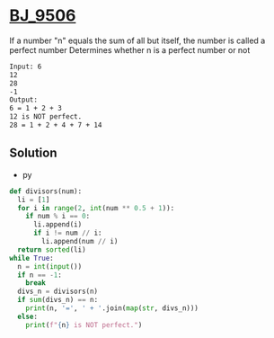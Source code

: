 # [BJ_9506](https://acmicpc.net/problem/9506)

If a  number "n" equals the sum of all but itself, the number is called a perfect number
Determines whether n is a perfect number or not

```txt
Input: 6
12
28
-1
Output:
6 = 1 + 2 + 3
12 is NOT perfect.
28 = 1 + 2 + 4 + 7 + 14
```

## Solution

* py

```py
def divisors(num):
  li = [1]
  for i in range(2, int(num ** 0.5 + 1)):
    if num % i == 0:
      li.append(i)
      if i != num // i:
        li.append(num // i)
  return sorted(li)
while True:
  n = int(input())
  if n == -1:
    break
  divs_n = divisors(n)
  if sum(divs_n) == n:
    print(n, '=', ' + '.join(map(str, divs_n)))
  else:
    print(f"{n} is NOT perfect.")
```
